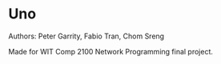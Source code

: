 # Uno

Authors: Peter Garrity, Fabio Tran, Chom Sreng

Made for WIT Comp 2100 Network Programming final project.

